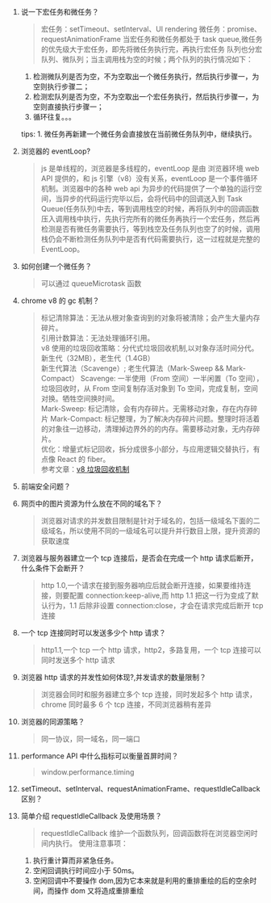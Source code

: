 1. 说一下宏任务和微任务？

   > 宏任务：setTimeout、setInterval、UI rendering
   > 微任务：promise、requestAnimationFrame
   > 当宏任务和微任务都处于 task queue,微任务的优先级大于宏任务，即先将微任务执行完，再执行宏任务
   > 队列也分宏队列、微队列；当主调用栈为空的时候；两个队列的执行情况如下：

   1. 检测微队列是否为空，不为空取出一个微任务执行，然后执行步骤一，为空则执行步骤二；
   2. 检测宏队列是否为空，不为空取出一个宏任务执行，然后执行步骤一，为空则直接执行步骤一；
   3. 循环往复。。。

   tips: 1. 微任务再新建一个微任务会直接放在当前微任务队列中，继续执行。

2. 浏览器的 eventLoop?

   > js 是单线程的，浏览器是多线程的，eventLoop 是由 浏览器环境 web API 提供的，和 js 引擎（v8）没有关系，eventLoop 是一个事件循环机制。浏览器中的各种 web api 为异步的代码提供了一个单独的运行空间，当异步的代码运行完毕以后，会将代码中的回调送入到 Task Queue(任务队列)中去，等到调用栈空的时候，再将队列中的回调函数压入调用栈中执行，先执行完所有的微任务再执行一个宏任务，然后再检测是否有微任务需要执行，等到栈空及任务队列也空了的时候，调用栈仍会不断检测任务队列中是否有代码需要执行，这一过程就是完整的 EventLoop。

3. 如何创建一个微任务？

   > 可以通过 queueMicrotask 函数

4. chrome v8 的 gc 机制？

   > 标记清除算法：无法从根对象查询到的对象将被清除；会产生大量内存碎片。  
   > 引用计数算法：无法处理循环引用。  
   > v8 使用的垃圾回收策略：分代式垃圾回收机制,以对象存活时间分代。新生代（32MB），老生代（1.4GB）  
   > 新生代算法（Scavenge）; 老生代算法（Mark-Sweep && Mark-Compact）
   > Scavenge: 一半使用（From 空间）一半闲置（To 空间），垃圾回收时，从 From 空间复制存活对象到 To 空间，完成复制，空间对换。牺牲空间换时间。  
   > Mark-Sweep: 标记清除，会有内存碎片。无需移动对象，存在内存碎片
   > Mark-Compact: 标记整理，为了解决内存碎片问题。整理时将活着的对象往一边移动，清理掉边界外的的内存。需要移动对象，无内存碎片。  
   > 优化：增量式标记回收，拆分成很多小部分，与应用逻辑交替执行，有点像 React 的 fiber。  
   > 参考文章：[v8 垃圾回收机制](https://juejin.cn/post/6844903781079973902)

5. 前端安全问题？

6. 网页中的图片资源为什么放在不同的域名下？

   > 浏览器对请求的并发数目限制是针对于域名的，包括一级域名下面的二级域名，所以使用不同的一级域名可以提升并行数目上限，提升资源的获取速度

7. 浏览器与服务器建立一个 tcp 连接后，是否会在完成一个 http 请求后断开，什么条件下会断开？

   > http 1.0,一个请求在接到服务器响应后就会断开连接，如果要维持连接，则要配置 connection:keep-alive,而 http 1.1 把这一行为变成了默认行为，1.1 后除非设置 connection:close，才会在请求完成后断开 tcp 连接

8. 一个 tcp 连接同时可以发送多少个 http 请求？

   > http1.1,一个 tcp 一个 http 请求，http2，多路复用，一个 tcp 连接可以同时发送多个 http 请求

9. 浏览器 http 请求的并发性如何体现?,并发请求的数量限制？

   > 浏览器会同时和服务器建立多个 tcp 连接，同时发起多个 http 请求，chrome 同时最多 6 个 tcp 连接，不同浏览器稍有差异

10. 浏览器的同源策略？

    > 同一协议，同一域名，同一端口

11. performance API 中什么指标可以衡量首屏时间？

    > window.performance.timing

12. setTimeout、setInterval、requestAnimationFrame、requestIdleCallback 区别？

13. 简单介绍 requestIdleCallback 及使用场景？

    > requestIdleCallback 维护一个函数队列，回调函数将在浏览器空闲时间内执行。
    > 使用注意事项：

    1. 执行重计算而非紧急任务。
    2. 空闲回调执行时间应小于 50ms。
    3. 空闲回调中不要操作 dom,因为它本来就是利用的重排重绘的后的空余时间，而操作 dom 又将造成重排重绘
